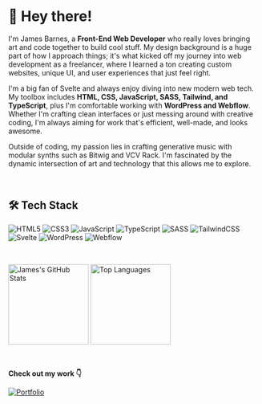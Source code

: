 # 👋 Hey there!

I'm James Barnes, a **Front-End Web Developer** who really loves bringing art and code together to build cool stuff. My design background is a huge part of how I approach things; it's what kicked off my journey into web development as a freelancer, where I learned a ton creating custom websites, unique UI, and user experiences that just feel right.

I'm a big fan of Svelte and always enjoy diving into new modern web tech. My toolbox includes **HTML, CSS, JavaScript, SASS, Tailwind, and TypeScript**, plus I'm comfortable working with **WordPress and Webflow**. Whether I'm crafting clean interfaces or just messing around with creative coding, I'm always aiming for work that's efficient, well-made, and looks awesome.

Outside of coding, my passion lies in crafting generative music with modular synths such as Bitwig and VCV Rack. I'm fascinated by the dynamic intersection of art and technology that this allows me to explore.


</br>

## 🛠 Tech Stack

<p>
  <img src="https://img.shields.io/badge/HTML5-E34F26?style=flat&logo=html5&logoColor=white" alt="HTML5" />
  <img src="https://img.shields.io/badge/CSS3-1572B6?style=flat&logo=css3&logoColor=white" alt="CSS3" />
  <img src="https://img.shields.io/badge/JavaScript-F7DF1E?style=flat&logo=javascript&logoColor=black" alt="JavaScript" />
  <img src="https://img.shields.io/badge/TypeScript-3178C6?style=flat&logo=typescript&logoColor=white" alt="TypeScript" />
  <img src="https://img.shields.io/badge/SASS-CC6699?style=flat&logo=sass&logoColor=white" alt="SASS" />
  <img src="https://img.shields.io/badge/TailwindCSS-0EA5E9?style=flat&logo=tailwindcss&logoColor=white" alt="TailwindCSS" />
  <img src="https://img.shields.io/badge/Svelte-FF3E00?style=flat&logo=svelte&logoColor=white" alt="Svelte" />
  <img src="https://img.shields.io/badge/WordPress-21759B?style=flat&logo=wordpress&logoColor=white" alt="WordPress" />
  <img src="https://img.shields.io/badge/Webflow-4353FF?style=flat&logo=webflow&logoColor=white" alt="Webflow" />
</p>

<br>

<p align="left">
  <img src="https://github-readme-stats.vercel.app/api?username=PixelPusher829&show_icons=true&hide_title=true&theme=default" alt="James's GitHub Stats" height="160" />
  <img src="https://github-readme-stats.vercel.app/api/top-langs/?username=PixelPusher829&layout=compact&theme=defauly" alt="Top Languages" height="160" />
</p>

<br>

**Check out my work 👇**

[![Portfolio](https://img.shields.io/badge/View%20Portfolio-22223b?style=for-the-badge&logo=githubpages&logoColor=f2e9e4&color=4a4e69)](https://pixelpusher829.github.io/Personal-Portfolio/)

